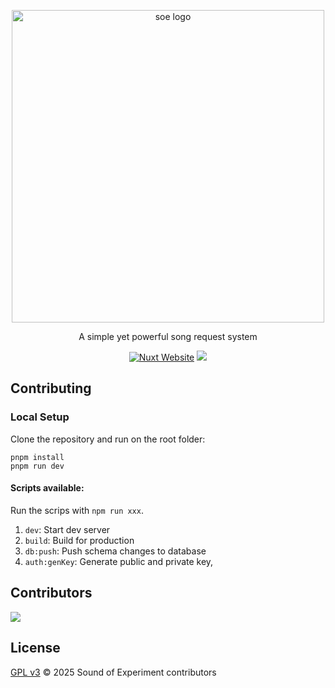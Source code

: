 <p align="center">
  <a href="https://syzsgbz.dynv6.net/" target="_blank" rel="noopener noreferrer">
    <img width="500" src="./public/favicon.ico" alt="soe logo">
  </a>
</p>

<p align="center">
A simple yet powerful song request system
</p>

<p align="center">
  <a href="https://nuxt.com"><img src="https://img.shields.io/badge/Built%20With%20Nuxt-18181B?logo=nuxt.js" alt="Nuxt Website"></a>
  <img src="https://img.shields.io/github/stars/ljk743121/the1068fm">
</p>

## Contributing

### Local Setup

Clone the repository and run on the root folder:

```
pnpm install
pnpm run dev
```

#### Scripts available:

Run the scrips with `npm run xxx`.

1. `dev`: Start dev server
2. `build`: Build for production
3. `db:push`: Push schema changes to database
4. `auth:genKey`: Generate public and private key,

## Contributors

<a href="https://github.com/ljk743121/the1068fm/graphs/contributors">
  <img src="https://contrib.rocks/image?repo=ljk743121/the1068fm" />
</a>

## License

[GPL v3](./LICENSE) &copy; 2025 Sound of Experiment contributors
